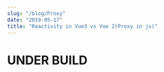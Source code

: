 ```yaml
---
slug: "/blog/Proxy"
date: "2019-05-17"
title: "Reactivity in Vue3 vs Vue 2(Proxy in js)"
---
```


# UNDER BUILD
